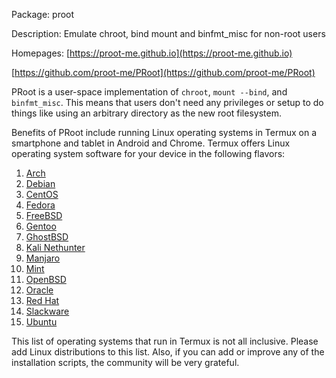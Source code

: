 Package: proot 

Description: Emulate chroot, bind mount and binfmt_misc for non-root users 

Homepages: [https://proot-me.github.io](https://proot-me.github.io)

[https://github.com/proot-me/PRoot](https://github.com/proot-me/PRoot)


PRoot is a user-space implementation of <code>chroot</code>, <code>mount --bind</code>, and <code>binfmt_misc</code>. This means that users don't need any privileges or setup to do things like using an arbitrary directory as the new root filesystem.


Benefits of PRoot include running Linux operating systems in Termux on a smartphone and tablet in Android and Chrome. Termux offers Linux operating system software for your device in the following flavors:


1. [Arch](Arch)
2. [Debian](Debian)
2. [CentOS](https://www.centos.org/download/)
2. [Fedora](Fedora)
2. [FreeBSD](https://www.freebsd.org/where.html)
2. [Gentoo](https://www.gentoo.org/downloads/)
2. [GhostBSD](http://www.ghostbsd.org/download)
2. [Kali Nethunter](Kali_Nethunter)
2. [Manjaro](https://manjaro.org/get-manjaro/)
2. [Mint](https://linuxmint.com/download.php)
2. [OpenBSD](https://www.openbsd.org/ftp.html)
2. [Oracle](http://www.oracle.com/technetwork/server-storage/linux/downloads/default-150441.html)
2. [Red Hat](https://access.redhat.com/downloads/)
2. [Slackware](Slackware)
2. [Ubuntu](Ubuntu)


This list of operating systems that run in Termux is not all inclusive. Please add Linux distributions to this list. Also, if you can add or improve any of the installation scripts, the community will be very grateful. 

